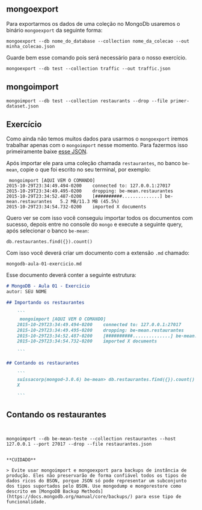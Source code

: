 ## mongoexport

Para exportarmos os dados de uma coleção no MongoDb usaremos o binário `mongoexport` da seguinte forma:

```
mongoexport --db nome_do_database --collection nome_da_colecao --out minha_colecao.json
```

Guarde bem esse comando pois será necessário para o nosso exercício.


```
mongoexport --db test --collection traffic --out traffic.json
```


## mongoimport

```
mongoimport --db test --collection restaurants --drop --file primer-dataset.json
```

## Exercício

Como ainda não temos muitos dados para usarmos o `mongoexport` iremos trabalhar apenas com o `mongoimport` nesse momento. Para fazermos isso primeiramente baixe [esse JSON](https://raw.githubusercontent.com/Webschool-io/be-mean-instagram/master/apostila/mongodb/data/restaurantes.json).

Após importar ele para uma coleção chamada `restaurantes`, no banco `be-mean`, copie o que foi escrito no seu terminal, por exemplo:

```
 mongoimport [AQUI VEM O COMANDO]
2015-10-29T23:34:49.494-0200    connected to: 127.0.0.1:27017
2015-10-29T23:34:49.495-0200    dropping: be-mean.restaurantes
2015-10-29T23:34:52.487-0200    [##########..............] be-mean.restaurantes   5.2 MB/11.3 MB (45.5%)
2015-10-29T23:34:54.732-0200    imported X documents

```

Quero ver se com isso você conseguiu importar todos os documentos com sucesso, depois entre no console do `mongo` e execute a seguinte query, após selecionar o banco `be-mean`:

```
db.restaurantes.find({}).count()
```

Com isso você deverá criar um documento com a extensão `.md` chamado:

```
mongodb-aula-01-exercicio.md
```

Esse documento deverá conter a seguinte estrutura:

```md
# MongoDB - Aula 01 - Exercício
autor: SEU NOME

## Importando os restaurantes

    ```
     mongoimport [AQUI VEM O COMANDO]
    2015-10-29T23:34:49.494-0200    connected to: 127.0.0.1:27017
    2015-10-29T23:34:49.495-0200    dropping: be-mean.restaurantes
    2015-10-29T23:34:52.487-0200    [##########..............] be-mean.restaurantes   5.2 MB/11.3 MB (45.5%)
    2015-10-29T23:34:54.732-0200    imported X documents

    ```

## Contando os restaurantes

    ```
    suissacorp(mongod-3.0.6) be-mean> db.restaurantes.find({}).count()
    X

    ```

```



## Contando os restaurantes
```


mongoimport --db be-mean-teste --collection restaurantes --host 127.0.0.1 --port 27017 --drop --file restaurantes.json


**CUIDADO**

> Evite usar mongoimport e mongoexport para backups de instância de produção. Eles não preservarão de forma confiável todos os tipos de dados ricos do BSON, porque JSON só pode representar um subconjunto dos tipos suportados pelo BSON. Use mongodump e mongorestore como descrito em [MongoDB Backup Methods](https://docs.mongodb.org/manual/core/backups/) para esse tipo de funcionalidade.
